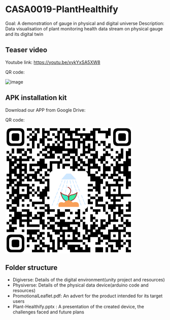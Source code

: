 # CASA0019-PlantHealthify
 Goal: A demonstration of gauge in physical and digital universe 
 Description: Data visualisation of plant monitoring health data stream on physical gauge and its digital twin
 
## Teaser video
 Youtube link: https://youtu.be/xykYxSA5XW8
 
QR code:
 
 ![image](https://user-images.githubusercontent.com/92024194/148416386-70a96d84-0fa4-4373-911b-8a922c4e58e9.png)
 
## APK installation kit
 Download our APP from Google Drive:
 
 QR code:
 
 ![image](./QRCode-plant-healthify.png)

## Folder structure
 <ul>
  <li> Digiverse: Details of the digital environment(unity project and resources) </li>
  <li> Physiverse: Details of the physical data device(arduino code and resources) </li>
  <li> PromotionalLeaflet.pdf: An advert for the product intended for its target users </li>
  <li> Plant-Healthify.pptx : A presentation of the created device, the challenges faced and future plans </li>
 </ul>
 
